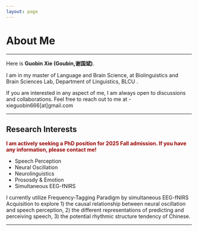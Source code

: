 ```yaml
---
layout: page
---
```


# About Me
---
Here is **Guobin Xie (Goubin,谢国斌)**.<br>

I am in my master of Language and Brain Science, at Biolinguistics and Brain Sciences Lab, Department of Linguistics, BLCU .<br>

If you are interested in any aspect of me, I am always open to discussions and collaborations. Feel free to reach out to me at - xieguobin666[at]gmail.com

---

## Research Interests

**<font color="#990000">I am actively seeking a PhD position for 2025 Fall admission. If you have any information, please contact me!</font>**

- Speech Perception
- Neural Oscillation
- Neurolinguistics
- Prososdy & Emotion
- Simultaneous EEG-fNIRS

I currently utilize Frequency-Tagging Paradigm by simultaneous EEG-fNIRS Acquisition to explore 1) the causal relationship between neural oscillation and speech
perception, 2) the different representations of predicting and perceiving speech, 3) the potential rhythmic structure tendency of Chinese.

---




